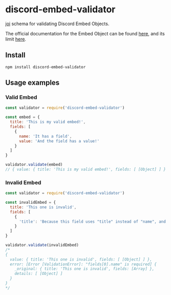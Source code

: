 # discord-embed-validator

[joi](https://github.com/sideway/joi) schema for validating Discord Embed Objects.

The official documentation for the Embed Object can be found [here](https://discord.com/developers/docs/resources/channel#embed-object), and its limit [here](https://discord.com/developers/docs/resources/channel#embed-limits).

## Install

```
npm install discord-embed-validator
```

## Usage examples

### Valid Embed

```js
const validator = require('discord-embed-validator')

const embed = {
  title: 'This is my valid embed!',
  fields: [
    {
      name: 'It has a field',
      value: 'And the field has a value!'
    }
  ]
}

validator.validate(embed)
// { value: { title: 'This is my valid embed!', fields: [ [Object] ] } }
```

### Invalid Embed

```js
const validator = require('discord-embed-validator')

const invalidEmbed = {
  title: 'This one is invalid',
  fields: [
    {
      'title': 'Because this field uses "title" instead of "name", and is missing its value!'
    }
  ]
}

validator.validate(invalidEmbed)
/*
{
  value: { title: 'This one is invalid', fields: [ [Object] ] },
  error: [Error [ValidationError]: "fields[0].name" is required] {
    _original: { title: 'This one is invalid', fields: [Array] },
    details: [ [Object] ]
  }
}
*/
```